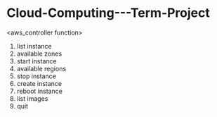 # Cloud-Computing---Term-Project


<aws_controller function>

1. list instance               
2. available zones      
3. start instance
4. available regions     
5. stop instance
6. create instance       
7. reboot instance             
8. list images           
99. quit 
